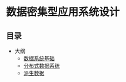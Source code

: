 #   数据密集型应用系统设计


##  目录
-   大纲
    -   [数据系统基础](001.md)
    -   [分布式数据系统](002.md)
    -   [派生数据](003.md)